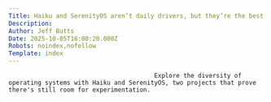 ```yaml
---
Title: Haiku and SerenityOS aren’t daily drivers, but they’re the best weekend projects
Description: 
Author: Jeff Butts
Date: 2025-10-05T16:00:20.000Z
Robots: noindex,nofollow
Template: index
---
```


                                            Explore the diversity of operating systems with Haiku and SerenityOS, two projects that prove there's still room for experimentation.
                                        